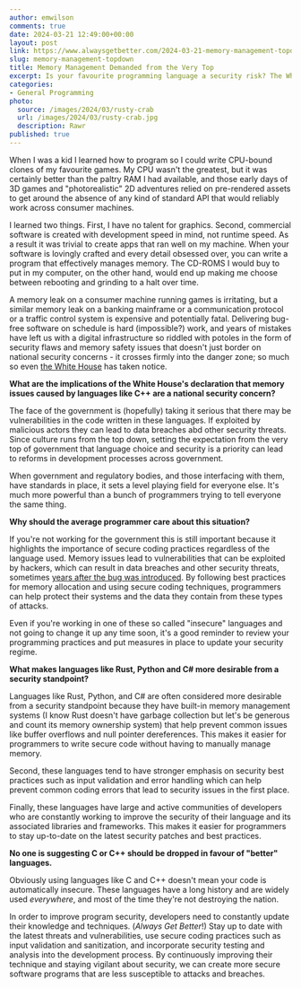 ```yaml
---
author: emwilson
comments: true
date: 2024-03-21 12:49:00+00:00
layout: post
link: https://www.alwaysgetbetter.com/2024-03-21-memory-management-topdown/
slug: memory-management-topdown
title: Memory Management Demanded from the Very Top
excerpt: Is your favourite programming language a security risk? The White House thinks so.
categories:
- General Programming
photo:
  source: /images/2024/03/rusty-crab
  url: /images/2024/03/rusty-crab.jpg
  description: Rawr
published: true
---
```


When I was a kid I learned how to program so I could write CPU-bound clones of my favourite games. My
CPU wasn't the greatest, but it was certainly better than the paltry RAM I had available, and those early
days of 3D games and "photorealistic" 2D adventures relied on pre-rendered assets to get around the absence
of any kind of standard API that would reliably work across consumer machines.

I learned two things. First, I have no talent for graphics. Second, commercial software is created with
development speed in mind, not runtime speed. As a result it was trivial to create apps that ran well on
my machine. When your software is lovingly crafted and every detail obsessed over, you can write a program
that effectively manages memory. The CD-ROMS I would buy to put in my computer, on the other hand, would
end up making me choose between rebooting and grinding to a halt over time.

A memory leak on a consumer machine running games is irritating, but a similar memory leak on a banking
mainframe or a communication protocol or a traffic control system is expensive and potentially fatal.
Delivering bug-free software on schedule is hard (impossible?) work, and years of mistakes have left
us with a digital infrastructure so riddled with potoles in the form of security flaws and memory safety
issues that doesn't just border on national security concerns - it crosses firmly into the danger zone;
so much so even [the White House](https://stackoverflow.blog/2024/03/04/in-rust-we-trust-white-house-office-urges-memory-safety/)
has taken notice.

**What are the implications of the White House's declaration that memory issues caused by languages like C++ are a national security concern?**

The face of the government is (hopefully) taking it serious that there may be vulnerabilities in the code
written in these languages. If exploited by malicious actors they can lead to data breaches abd other
security threats. Since culture runs from the top down, setting the expectation from the very top of
government that language choice and security is a priority can lead to reforms in development processes
across government.

When government and regulatory bodies, and those interfacing with them, have standards in place, it sets
a level playing field for everyone else. It's much more powerful than a bunch of programmers trying to
tell everyone the same thing.

**Why should the average programmer care about this situation?**

If you're not working for the government this is still important because it highlights the importance
of secure coding practices regardless of the language used. Memory issues lead to vulnerabilities that
can be exploited by hackers, which can result in data breaches and other security threats, sometimes
[years after the bug was introduced](https://heartbleed.com/). By following best practices for memory
allocation and using secure coding techniques, programmers can help protect their systems and the data
they contain from these types of attacks.

Even if you're working in one of these so called "insecure" languages and not going to change it up
any time soon, it's a good reminder to review your programming practices and put measures in place
to update your security regime.

**What makes languages like Rust, Python and C# more desirable from a security standpoint?**

Languages like Rust, Python, and C# are often considered more desirable from a security standpoint
because they have built-in memory management systems (I know Rust doesn't have garbage collection but
let's be generous and count its memory ownership system) that help prevent common issues like buffer
overflows and null pointer dereferences. This makes it easier for programmers to write secure code
without having to manually manage memory.

Second, these languages tend to have stronger emphasis on security best practices such as input
validation and error handling which can help prevent common coding errors that lead to security
issues in the first place.

Finally, these languages have large and active communities of developers who are constantly working
to improve the security of their language and its associated libraries and frameworks. This makes it
easier for programmers to stay up-to-date on the latest security patches and best practices.

**No one is suggesting C or C++ should be dropped in favour of "better" languages.**

Obviously using languages like C and C++ doesn't mean your code is automatically insecure. These
languages have a long history and are widely used *everywhere*, and most of the time they're not
destroying the nation.

 In order to improve program security, developers need to constantly update their knowledge and
 techniques. (*Always Get Better*!) Stay up to date with the latest threats and vulnerabilities,
 use secure coding practices such as input validation and sanitization, and incorporate security
 testing and analysis into the development process. By continuously improving their technique
and staying vigilant about security, we can create more secure software programs that are less
susceptible to attacks and breaches.